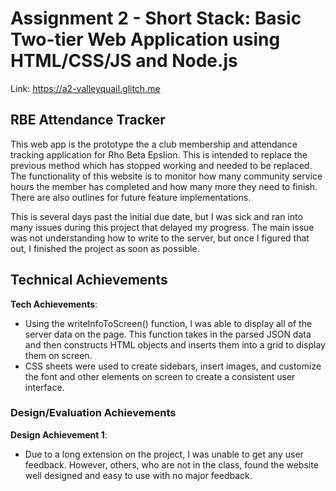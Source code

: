 # Assignment 2 - Short Stack: Basic Two-tier Web Application using HTML/CSS/JS and Node.js

Link: https://a2-valleyquail.glitch.me

## RBE Attendance Tracker

This web app is the prototype the a club membership and attendance tracking
application for Rho Beta Epslion. This is intended to replace the previous
method which has stopped working and needed to be replaced. The functionality of
this website is to monitor how many community service hours the member has
completed and how many more they need to finish. There are also outlines for
future feature implementations.

This is several days past the initial due date, but I was sick and ran into many
issues during this project that delayed my progress. The main issue was not
understanding how to write to the server, but once I figured that out, I
finished the project as soon as possible.

## Technical Achievements

**Tech Achievements**:

- Using the writeInfoToScreen() function, I was able to display all of the server
  data on the page. This function takes in the parsed JSON data and then
  constructs HTML objects and inserts them into a grid to display them on screen.
- CSS sheets were used to create sidebars, insert images, and customize the
  font and other elements on screen to create a consistent user interface.

### Design/Evaluation Achievements

**Design Achievement 1**:

- Due to a long extension on the project, I was unable to get any user
  feedback. However, others, who are not in the class, found the website well
  designed and easy to use with no major feedback.
